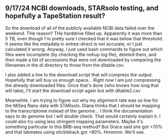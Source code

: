 ## 9/17/24 NCBI downloads, STARsolo testing, and hopefully a TapeStation result?

So the download of all of the publicly available NCBI data failed over the weekend. THe reason? THe harddrive filled up. Apparently it was more than 5 TB, even though I'm pretty sure I checked that 
it was below that threshold. It seems like the metadata in entrez-direct is not accurate, or I just calculated it wrong. Anyway, I just used bash commands to figure out which files were incomplete 
(by checking the nohup log file), deleted them, and then made a list of accessions that were not downloaded by comparing the filenames in the dl directory to those from the dltable.csv.

I also added a line to the download script that will compress the output. Hopefully that will buy us enough space... Right now I am just compressing  the already downloaded files. Once that's done 
(who knows how long that will take), I'll start the download script again but with dltable2.csv

Meanwhile, I am trying to figure out why my alignment rate was so low for the MiSeq Nano data with STARsolo. Diana thinks that I should be mapping to the transcriptome instead of the genome... I 
think the documentation says to do genome but I will double check. That would certainly explain it. I could also try using less stringent mapping parameters. Maybe it's something particular to this 
BRB-seq method? But Grace said she got >70% and that labmates using stickleback got >80%. Hmmmm. We'll see.

